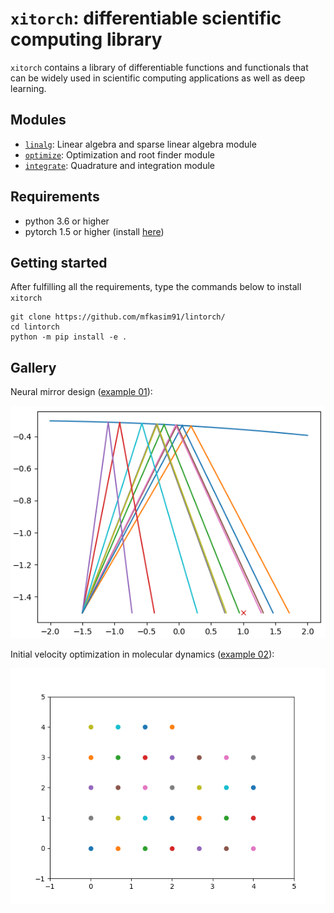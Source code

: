 # `xitorch`: differentiable scientific computing library

`xitorch` contains a library of differentiable functions and functionals that
can be widely used in scientific computing applications as well as deep learning.

## Modules

* [`linalg`](xitorch/linalg/): Linear algebra and sparse linear algebra module
* [`optimize`](xitorch/optimize/): Optimization and root finder module
* [`integrate`](xitorch/integrate/): Quadrature and integration module

## Requirements

* python 3.6 or higher
* pytorch 1.5 or higher (install [here](https://pytorch.org/))

## Getting started

After fulfilling all the requirements, type the commands below to install `xitorch`

    git clone https://github.com/mfkasim91/lintorch/
    cd lintorch
    python -m pip install -e .

## Gallery

Neural mirror design ([example 01](examples/01-mirror-design/)):

![neural mirror design](examples/01-mirror-design/images/mirror.gif)

Initial velocity optimization in molecular dynamics ([example 02](examples/02-molecular-dynamics/)):

![molecular dynamics](examples/02-molecular-dynamics/images/md.gif)
